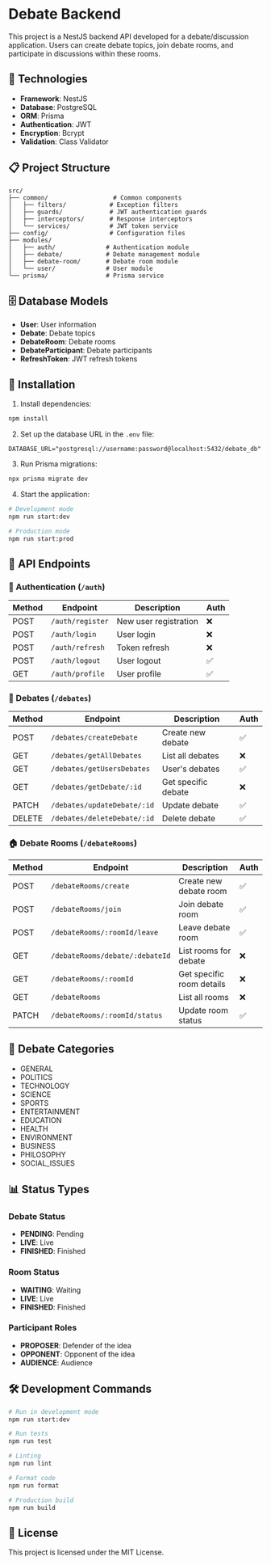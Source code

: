 # Debate Backend

This project is a NestJS backend API developed for a debate/discussion application. Users can create debate topics, join debate rooms, and participate in discussions within these rooms.

## 🚀 Technologies

- **Framework**: NestJS
- **Database**: PostgreSQL
- **ORM**: Prisma
- **Authentication**: JWT
- **Encryption**: Bcrypt
- **Validation**: Class Validator

## 📋 Project Structure

```
src/
├── common/                  # Common components
│   ├── filters/            # Exception filters
│   ├── guards/             # JWT authentication guards
│   ├── interceptors/       # Response interceptors
│   └── services/           # JWT token service
├── config/                 # Configuration files
├── modules/
│   ├── auth/              # Authentication module
│   ├── debate/            # Debate management module
│   ├── debate-room/       # Debate room module
│   └── user/              # User module
└── prisma/                # Prisma service
```

## 🗄️ Database Models

- **User**: User information
- **Debate**: Debate topics
- **DebateRoom**: Debate rooms
- **DebateParticipant**: Debate participants
- **RefreshToken**: JWT refresh tokens

## 🔧 Installation

1. Install dependencies:
```bash
npm install
```

2. Set up the database URL in the `.env` file:
```env
DATABASE_URL="postgresql://username:password@localhost:5432/debate_db"
```

3. Run Prisma migrations:
```bash
npx prisma migrate dev
```

4. Start the application:
```bash
# Development mode
npm run start:dev

# Production mode
npm run start:prod
```

## 📡 API Endpoints

### 🔐 Authentication (`/auth`)

| Method | Endpoint | Description | Auth |
|--------|----------|-------------|------|
| POST | `/auth/register` | New user registration | ❌ |
| POST | `/auth/login` | User login | ❌ |
| POST | `/auth/refresh` | Token refresh | ❌ |
| POST | `/auth/logout` | User logout | ✅ |
| GET | `/auth/profile` | User profile | ✅ |

### 💬 Debates (`/debates`)

| Method | Endpoint | Description | Auth |
|--------|----------|-------------|------|
| POST | `/debates/createDebate` | Create new debate | ✅ |
| GET | `/debates/getAllDebates` | List all debates | ❌ |
| GET | `/debates/getUsersDebates` | User's debates | ✅ |
| GET | `/debates/getDebate/:id` | Get specific debate | ❌ |
| PATCH | `/debates/updateDebate/:id` | Update debate | ✅ |
| DELETE | `/debates/deleteDebate/:id` | Delete debate | ✅ |

### 🏠 Debate Rooms (`/debateRooms`)

| Method | Endpoint | Description | Auth |
|--------|----------|-------------|------|
| POST | `/debateRooms/create` | Create new debate room | ✅ |
| POST | `/debateRooms/join` | Join debate room | ✅ |
| POST | `/debateRooms/:roomId/leave` | Leave debate room | ✅ |
| GET | `/debateRooms/debate/:debateId` | List rooms for debate | ❌ |
| GET | `/debateRooms/:roomId` | Get specific room details | ❌ |
| GET | `/debateRooms` | List all rooms | ❌ |
| PATCH | `/debateRooms/:roomId/status` | Update room status | ✅ |

## 🔄 Debate Categories

- GENERAL
- POLITICS  
- TECHNOLOGY
- SCIENCE
- SPORTS
- ENTERTAINMENT
- EDUCATION
- HEALTH
- ENVIRONMENT
- BUSINESS
- PHILOSOPHY
- SOCIAL_ISSUES

## 📊 Status Types

### Debate Status
- **PENDING**: Pending
- **LIVE**: Live
- **FINISHED**: Finished

### Room Status
- **WAITING**: Waiting
- **LIVE**: Live
- **FINISHED**: Finished

### Participant Roles
- **PROPOSER**: Defender of the idea
- **OPPONENT**: Opponent of the idea
- **AUDIENCE**: Audience

## 🛠️ Development Commands

```bash
# Run in development mode
npm run start:dev

# Run tests
npm run test

# Linting
npm run lint

# Format code
npm run format

# Production build
npm run build
```

## 📝 License

This project is licensed under the MIT License.